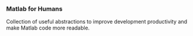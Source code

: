 ### Matlab for Humans

Collection of useful abstractions to improve development productivity and make
Matlab code more readable.
